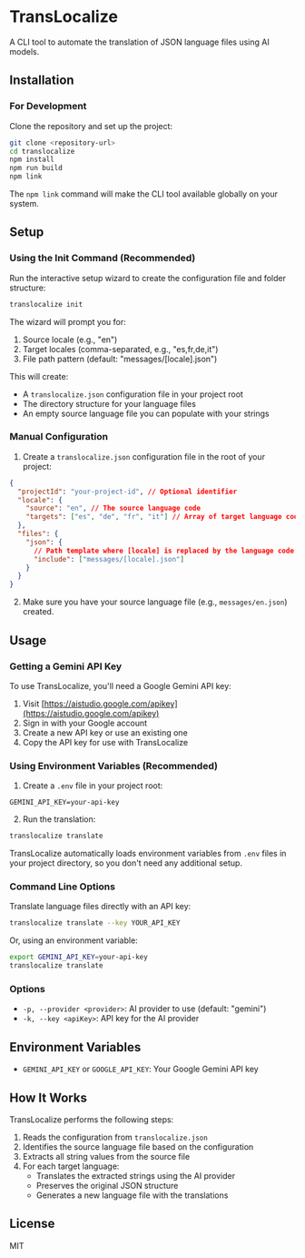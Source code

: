 # TransLocalize

A CLI tool to automate the translation of JSON language files using AI models.

## Installation

### For Development

Clone the repository and set up the project:

```bash
git clone <repository-url>
cd translocalize
npm install
npm run build
npm link
```

The `npm link` command will make the CLI tool available globally on your system.

## Setup

### Using the Init Command (Recommended)

Run the interactive setup wizard to create the configuration file and folder structure:

```bash
translocalize init
```

The wizard will prompt you for:
1. Source locale (e.g., "en")
2. Target locales (comma-separated, e.g., "es,fr,de,it")
3. File path pattern (default: "messages/[locale].json")

This will create:
- A `translocalize.json` configuration file in your project root
- The directory structure for your language files
- An empty source language file you can populate with your strings

### Manual Configuration

1. Create a `translocalize.json` configuration file in the root of your project:

```json
{
  "projectId": "your-project-id", // Optional identifier
  "locale": {
    "source": "en", // The source language code
    "targets": ["es", "de", "fr", "it"] // Array of target language codes
  },
  "files": {
    "json": {
      // Path template where [locale] is replaced by the language code
      "include": ["messages/[locale].json"]
    }
  }
}
```

2. Make sure you have your source language file (e.g., `messages/en.json`) created.

## Usage

### Getting a Gemini API Key

To use TransLocalize, you'll need a Google Gemini API key:

1. Visit [https://aistudio.google.com/apikey](https://aistudio.google.com/apikey)
2. Sign in with your Google account
3. Create a new API key or use an existing one
4. Copy the API key for use with TransLocalize

### Using Environment Variables (Recommended)

1. Create a `.env` file in your project root:

```
GEMINI_API_KEY=your-api-key
```

2. Run the translation:

```bash
translocalize translate
```

TransLocalize automatically loads environment variables from `.env` files in your project directory, so you don't need any additional setup.

### Command Line Options

Translate language files directly with an API key:

```bash
translocalize translate --key YOUR_API_KEY
```

Or, using an environment variable:

```bash
export GEMINI_API_KEY=your-api-key
translocalize translate
```

### Options

- `-p, --provider <provider>`: AI provider to use (default: "gemini")
- `-k, --key <apiKey>`: API key for the AI provider

## Environment Variables

- `GEMINI_API_KEY` or `GOOGLE_API_KEY`: Your Google Gemini API key

## How It Works

TransLocalize performs the following steps:

1. Reads the configuration from `translocalize.json`
2. Identifies the source language file based on the configuration
3. Extracts all string values from the source file
4. For each target language:
   - Translates the extracted strings using the AI provider
   - Preserves the original JSON structure
   - Generates a new language file with the translations

## License

MIT 